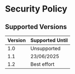 # Security Policy

## Supported Versions

| Version | Supported Until |
| ------- | --------------- |
| 1.0     | Unsupported     |
| 1.1     | 23/06/2025      |
| 1.2     | Best effort     |
